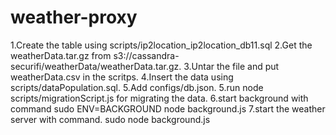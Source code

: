 weather-proxy
=============

1.Create the table using scripts/ip2location_ip2location_db11.sql
2.Get the weatherData.tar.gz from s3://cassandra-securifi/weatherData/weatherData.tar.gz.
3.Untar the file and put weatherData.csv in the scritps.
4.Insert the data using scripts/dataPopulation.sql.
5.Add configs/db.json.
5.run node scripts/migrationScript.js for migrating the data.
6.start background with command
  sudo ENV=BACKGROUND node background.js
7.start the weather server with command.
  sudo node background.js
